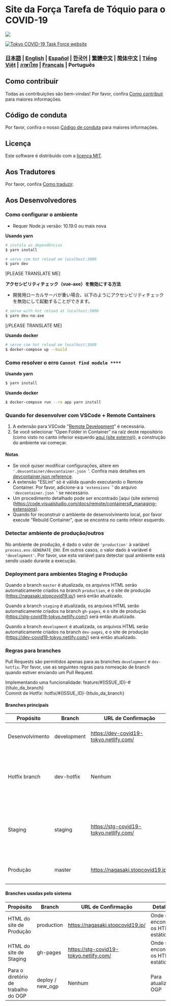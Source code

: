 # Site da Força Tarefa de Tóquio para o COVID-19

![](https://github.com/tokyo-metropolitan-gov/covid19/workflows/production%20deploy/badge.svg)

[![Tokyo COVID-19 Task Force website](https://user-images.githubusercontent.com/1301149/75629392-1d19d900-5c25-11ea-843d-2d4376e3a560.png)](https://nagasaki.stopcovid19.jp/)


### [日本語](./../../README.md) | [English](./../en/README.md)  | [Español](./../es/README.md) | [한국어](./../ko/README.md) | [繁體中文](./../zh_TW/README.md) | [简体中文](./../zh_CN/README.md) | [Tiếng Việt](./../vi/README.md) | [ภาษาไทย](./../th/README.md) | [Français](./../fr/README.md) | Português


## Como contribuir

Todas as contribuições são bem-vindas!
Por favor, confira [Como contribuir](./CONTRIBUTING.md) para maiores informações.

## Código de conduta

Por favor, confira o nosso [Código de conduta](./CODE_OF_CONDUCT.md) para maiores informações.

## Licença
Este software é distribuído com a [licença MIT](./../../LICENSE.txt).

## Aos Tradutores

Por favor, confira [Como traduzir](./../../TRANSLATION.md).

## Aos Desenvolvedores

### Como configurar o ambiente

- Requer Node.js versão: 10.19.0 ou mais nova

**Usando yarn**
```bash
# instala as dependências
$ yarn install

# serve com hot reload em localhost:3000
$ yarn dev
```


[PLEASE TRANSLATE ME]

**アクセシビリティチェック（vue-axe）を無効にする方法**

- 開発用ローカルサーバが重い場合、以下のようにアクセシビリティチェックを無効にして起動することができます。

```bash
# serve with hot reload at localhost:3000
$ yarn dev-no-axe
```

[/PLEASE TRANSLATE ME]


**Usando docker**
```bash
# serve com hot reload em localhost:3000
$ docker-compose up --build
```

### Como resolver o erro `Cannot find module ****`

**Usando yarn**
```bash
$ yarn install
```

**Usando docker**
```bash
$ docker-compose run --rm app yarn install
```

### Quando for desenvolver com VSCode + Remote Containers

1.	A extensão para VSCode "[Remote Development](https://marketplace.visualstudio.com/items?itemName=ms-vscode-remote.vscode-remote-extensionpack)" é necessária.
2.	Se você selecionar “Open Folder in Container” na raíz deste repositório (como visto no canto inferior esquerdo [aqui (site externo)](https://code.visualstudio.com/docs/remote/containers#_quick-start-try-a-dev-container)), a construção do ambiente vai começar.

#### Notas
- Se você quiser modificar configurações, altere em `'.devcontainer/devcontainer.json `'. Confira mais detalhes em [devcontainer.json reference](https://code.visualstudio.com/docs/remote/containers#_devcontainerjson-reference).
- A extensão "ESLint" só é válida quando executando o Remote Container. Por favor, adicione-a a `'extensions `' do arquivo `'devcontainer.json `' se necessário.
- Um procedimento detalhado pode ser encontrado [aqui (site externo)(https://code.visualstudio.com/docs/remote/containers#_managing-extensions).
- Quando for reconstruír o ambiente de desenvolvimento local, por favor execute "Rebuild Container", que se encontra no canto infeior esquerdo.

### Detectar ambiente de produção/outros

No ambiente de produção, é dado o valor de `'production'` à variável `process.env.GENERATE_ENV`. Em outros casos, o valor dado à variável é  `'development'`.
Por favor, use esta variável para detectar qual ambiente está sendo usado durante a execução.

### Deployment para ambientes Staging e Produção

Quando a branch `master` é atualizada, os arquivos HTML serão automaticamente criados na branch `production`,
e o site de produção (https://nagasaki.stopcovid19.jp/) será então atualizado.

Quando a branch `staging` é atualizada, os arquivos HTML serão automaticamente criados na branch `gh-pages`,
e o site de produção (https://stg-covid19-tokyo.netlify.com/) será então atualizado.

Quando a branch `development` é atualizada, os arquivos HTML serão automaticamente criados na branch `dev-pages`,
e o site de produção (https://dev-covid19-tokyo.netlify.com/) será então atualizado.

### Regras para branches

Pull Requests são permitidos apenas para as branches `development` e `dev-hotfix`.
Por favor, use as seguintes regras para nomeação de branch quando estiver enviando um Pull Request.

Implementando uma funcionalidade: feature/#{ISSUE_ID}-#{título_da_branch}  
Commit de Hotfix: hotfix/#{ISSUE_ID}-{título_da_branch}

#### Branches principais
| Propósito | Branch | URL de Confirmação | Detalhes |
| ---- | -------- | ---- | ---- |
| Desenvolvimento | development | https://dev-covid19-tokyo.netlify.com/ | base branch. Basically send a Pull Request here |
| Hotfix branch | dev-hotfix | Nenhum | Consertos para aplicar diretamente em produção. Utilize se requisitado pelo administrator |
| Staging | staging | https://stg-covid19-tokyo.netlify.com/ | Para confirmação final antes de ir para produção. Pull Requests de não-administratores são proibidos |
| Produção | master | https://nagasaki.stopcovid19.jp/ | Pull Requests de não administrator são proibidos |

#### Branches usadas pelo sistema
| Propósito | Branch | URL de Confirmação | Detalhes |
| ---- | -------- | ---- | ---- |
| HTML do site de Produção | production | https://nagasaki.stopcovid19.jp/ | Onde se encontram os HTML estáticos |
| HTML do site de Staging | gh-pages | https://stg-covid19-tokyo.netlify.com/ | Onde se encontram os HTML estáticos |
| Para o diretório de trabalho do OGP | deploy / new_ogp | Nenhum | Para atualizar OGP |
